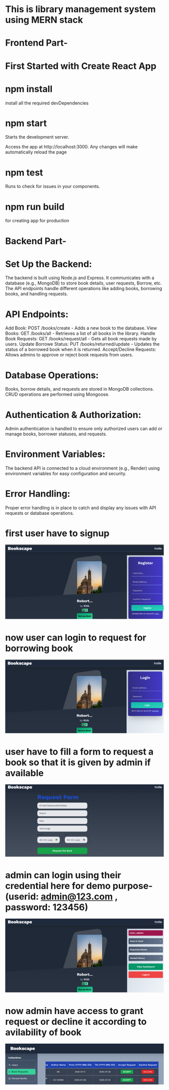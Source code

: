# This is library management system using MERN stack

# Frontend Part-

# First Started with Create React App

# npm install
install all the required devDependencies

# npm start
Starts the development server.

Access the app at http://localhost:3000.
Any changes will make automatically reload the page

# npm test
Runs to check for issues in your components.

# npm run build
for creating app for production

# Backend Part-

# Set Up the Backend:
The backend is built using Node.js and Express.
It communicates with a database (e.g., MongoDB) to store book details, user requests, Borrow, etc.
The API endpoints handle different operations like adding books, borrowing books, and handling requests.

# API Endpoints:
Add Book: POST /books/create - Adds a new book to the database.
View Books: GET /books/all - Retrieves a list of all books in the library.
Handle Book Requests: GET /books/request/all - Gets all book requests made by users.
Update Borrowe Status: PUT /books/returned/update - Updates the status of a borrowed book when it is returned.
Accept/Decline Requests: Allows admins to approve or reject book requests from users.

# Database Operations:
Books, borrow details, and requests are stored in MongoDB collections.
CRUD operations are performed using Mongoose.

# Authentication & Authorization:
Admin authentication is handled to ensure only authorized users can add or manage books, borrower statuses, and requests.

# Environment Variables:
The backend API is connected to a cloud environment (e.g., Render) using environment variables for easy configuration and security.

# Error Handling:
Proper error handling is in place to catch and display any issues with API requests or database operations.


# first user have to signup
![image_alt](https://github.com/Ritik046/stringventure/blob/7783992316e585128ef7ffdef029061a49b3b192/lib2.png)
# now user can login to request for borrowing book
![image_alt](https://github.com/Ritik046/stringventure/blob/f91f9325b17bef106088c903d8e585d829869dfb/lib1.png)
# user have to fill a form to request a book so that it is given by admin if available
![image_alt](https://github.com/Ritik046/stringventure/blob/20ebcfbb7c51820a7d42f73b97dccc21a8edd4f1/lb7.png)
# admin can login using their credential here for demo purpose-(userid: admin@123.com , password: 123456)
![image_alt](https://github.com/Ritik046/stringventure/blob/ea62b643dc6f1ddad00fc7f35b21469f469f3e39/lib4.png)
# now admin have access to grant request or decline it according to avilability of book
![image_alt](https://github.com/Ritik046/stringventure/blob/154d73d809502909a68e3ae5ed7ea7d816542d53/lb8.png)



